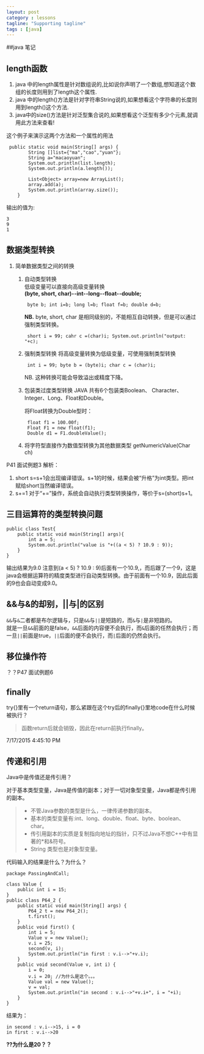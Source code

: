 ```yaml
---
layout: post
category : lessons
tagline: "Supporting tagline"
tags : [java]
---
```


##java 笔记

## length函数 ##
1. java 中的length属性是针对数组说的,比如说你声明了一个数组,想知道这个数组的长度则用到了length这个属性.
2. java 中的length()方法是针对字符串String说的,如果想看这个字符串的长度则用到length()这个方法.
3. java中的size()方法是针对泛型集合说的,如果想看这个泛型有多少个元素,就调用此方法来查看!

这个例子来演示这两个方法和一个属性的用法

	 public static void main(String[] args) {
	        String []list={"ma","cao","yuan"};
	        String a="macaoyuan";
	        System.out.println(list.length);
	        System.out.println(a.length());
		
	        List<Object> array=new ArrayList();
	        array.add(a);
	        System.out.println(array.size());
	    }

输出的值为:

	3	
	9	
	1

## 数据类型转换 ##

1. 简单数据类型之间的转换  
	1. 自动类型转换  
		低级变量可以直接向高级变量转换  
		**(byte, short, char)--int--long--float--double;**

		    byte b; int i=b; long l=b; float f=b; double d=b;

		**NB.**  byte, short, char 是相同级别的，不能相互自动转换，但是可以通过强制类型转换。
		
		    short i = 99; cahr c =(char)i; System.out.println("output: "+c);
	2. 强制类型转换
		将高级变量转换为低级变量，可使用强制类型转换  
		    
		    int i = 99; byte b = (byte)i; char c = (char)i;
		NB. 这种转换可能会导致溢出或精度下降。
	3. 包装类过度类型转换
		JAVA 共有6个包装类Boolean、 Character、Integer、Long、Float和Double。

		将Float转换为Double型时：
		
		    float f1 = 100.00f;
			Float F1 = new float(f1);
			Double d1 = F1.doubleValue();

	4. 将字符型直接作为数值型转换为其他数据类型
		getNumericValue(Char ch)

P41 面试例题3 解析：  
1. short s=s+1会出现编译错误。s+1的时候，结果会被“升格”为int类型。把int赋给short当然编译错误。  
2. s+=1 对于“+=”操作，系统会自动执行类型转换操作，等价于s=(short)s+1。

## 三目运算符的类型转换问题 ##

	public class Test{
		public static void main(String[] args){
			int a = 5;
			System.out.println("value is "+((a < 5) ? 10.9 : 9));
		}		
	}
输出结果为9.0
注意到(a < 5) ? 10.9 : 9)后面有一个10.9,，而后跟了一个9，这是java会根据运算符的精度类型进行自动类型转换。由于前面有一个10.9，因此后面的9也会自动变成9.0。


## &&与&的却别，||与|的区别 ##

 `&&`与`&`二者都是布尔逻辑与，只是`&&`与`||`是短路的，而`&`与`|`是非短路的。  
就是一旦`&&`前面的是false，`&&`后面的内容便不会执行，而`&`后面的任然会执行；而一旦`||`前面是true，`||`后面的便不会执行，而`|`后面的仍然会执行。

## 移位操作符 ##
？？P47 面试例题6

## finally ##
try{}里有一个return语句，那么紧跟在这个try后的finally{}里地code在什么时候被执行？  
> 函数return后就会销毁，因此在return前执行finally。

7/17/2015 4:45:10 PM 

## 传递和引用 ##
Java中是传值还是传引用？  

对于基本类型变量，Java是传值的副本；对于一切对象型变量，Java都是传引用的副本。
> - 不管Java参数的类型是什么，一律传递参数的副本。  
> - 基本的类型变量有:int、long、double、float、byte、boolean、char。  
> - 传引用副本的实质是复制指向地址的指针，只不过Java不想C++中有显著的\*和&符号。
> - String 类型也是对象型变量。




代码输入的结果是什么？为什么？

	package PassingAndCall;
	
	class Value { 
		public int i = 15; 
	} 
	public class P64_2 {
		public static void main(String[] args) {
			P64_2 t = new P64_2(); 
			t.first(); 
		}
		public void first() {
			int i = 5; 
			Value v = new Value();
			v.i = 25; 
			second(v, i);
			System.out.println("in first : v.i-->"+v.i);
		}
		public void second(Value v, int i) {
			i = 0;
			v.i = 20; //为什么是这个。。。
			Value val = new Value();
			v = val;
			System.out.println("in second : v.i-->"+v.i+", i = "+i);
		}
	}

结果为：

	in second : v.i-->15, i = 0
	in first : v.i-->20

**??为什么是20？？**

